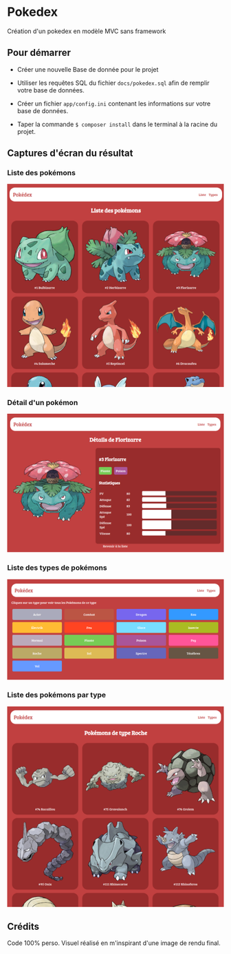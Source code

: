 # Pokedex

Création d'un pokedex en modèle MVC sans framework

## Pour démarrer

- Créer une nouvelle Base de donnée pour le projet

- Utiliser les requêtes SQL du fichier `docs/pokedex.sql` afin de remplir votre base de données.

- Créer un fichier `app/config.ini` contenant les informations sur votre base de données.

- Taper la commande `$ composer install` dans le terminal à la racine du projet.

## Captures d'écran du résultat

### Liste des pokémons

![IMG](https://github.com/Celine68/Pokedex/blob/main/docs/preview/liste.png?raw=true)

### Détail d'un pokémon

![IMG](https://github.com/Celine68/Pokedex/blob/main/docs/preview/pokemon-detail.png?raw=true)

### Liste des types de pokémons

![IMG](https://github.com/Celine68/Pokedex/blob/main/docs/preview/types.png?raw=true)

### Liste des pokémons par type

![IMG](https://github.com/Celine68/Pokedex/blob/main/docs/preview/liste-par-type.png?raw=true)

## Crédits

Code 100% perso.
Visuel réalisé en m'inspirant d'une image de rendu final.
